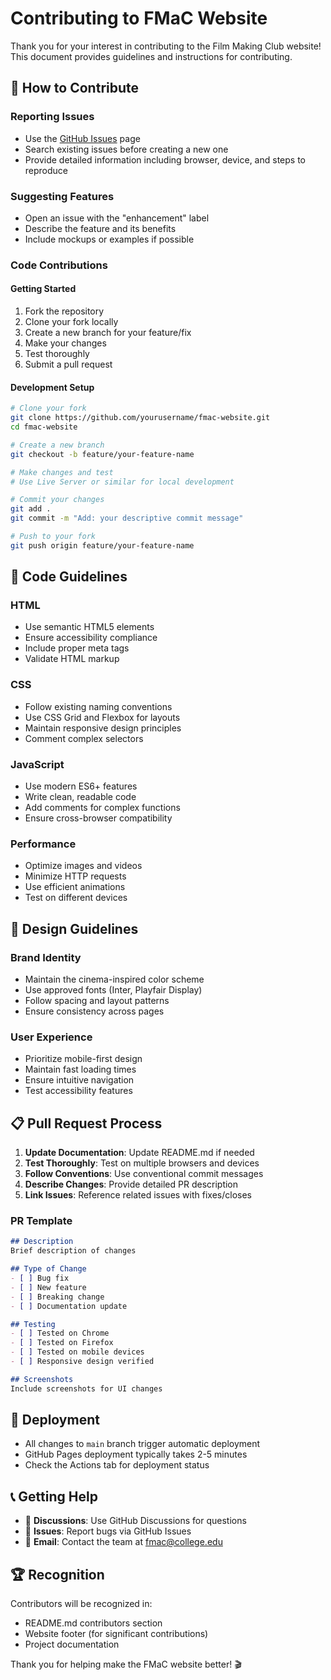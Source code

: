 # Contributing to FMaC Website

Thank you for your interest in contributing to the Film Making Club website! This document provides guidelines and instructions for contributing.

## 🤝 How to Contribute

### Reporting Issues
- Use the [GitHub Issues](https://github.com/yourusername/fmac-website/issues) page
- Search existing issues before creating a new one
- Provide detailed information including browser, device, and steps to reproduce

### Suggesting Features
- Open an issue with the "enhancement" label
- Describe the feature and its benefits
- Include mockups or examples if possible

### Code Contributions

#### Getting Started
1. Fork the repository
2. Clone your fork locally
3. Create a new branch for your feature/fix
4. Make your changes
5. Test thoroughly
6. Submit a pull request

#### Development Setup
```bash
# Clone your fork
git clone https://github.com/yourusername/fmac-website.git
cd fmac-website

# Create a new branch
git checkout -b feature/your-feature-name

# Make changes and test
# Use Live Server or similar for local development

# Commit your changes
git add .
git commit -m "Add: your descriptive commit message"

# Push to your fork
git push origin feature/your-feature-name
```

## 📝 Code Guidelines

### HTML
- Use semantic HTML5 elements
- Ensure accessibility compliance
- Include proper meta tags
- Validate HTML markup

### CSS
- Follow existing naming conventions
- Use CSS Grid and Flexbox for layouts
- Maintain responsive design principles
- Comment complex selectors

### JavaScript
- Use modern ES6+ features
- Write clean, readable code
- Add comments for complex functions
- Ensure cross-browser compatibility

### Performance
- Optimize images and videos
- Minimize HTTP requests
- Use efficient animations
- Test on different devices

## 🎨 Design Guidelines

### Brand Identity
- Maintain the cinema-inspired color scheme
- Use approved fonts (Inter, Playfair Display)
- Follow spacing and layout patterns
- Ensure consistency across pages

### User Experience
- Prioritize mobile-first design
- Maintain fast loading times
- Ensure intuitive navigation
- Test accessibility features

## 📋 Pull Request Process

1. **Update Documentation**: Update README.md if needed
2. **Test Thoroughly**: Test on multiple browsers and devices
3. **Follow Conventions**: Use conventional commit messages
4. **Describe Changes**: Provide detailed PR description
5. **Link Issues**: Reference related issues with fixes/closes

### PR Template
```markdown
## Description
Brief description of changes

## Type of Change
- [ ] Bug fix
- [ ] New feature
- [ ] Breaking change
- [ ] Documentation update

## Testing
- [ ] Tested on Chrome
- [ ] Tested on Firefox
- [ ] Tested on mobile devices
- [ ] Responsive design verified

## Screenshots
Include screenshots for UI changes
```

## 🚀 Deployment

- All changes to `main` branch trigger automatic deployment
- GitHub Pages deployment typically takes 2-5 minutes
- Check the Actions tab for deployment status

## 📞 Getting Help

- 💬 **Discussions**: Use GitHub Discussions for questions
- 🐛 **Issues**: Report bugs via GitHub Issues
- 📧 **Email**: Contact the team at fmac@college.edu

## 🏆 Recognition

Contributors will be recognized in:
- README.md contributors section
- Website footer (for significant contributions)
- Project documentation

Thank you for helping make the FMaC website better! 🎬
